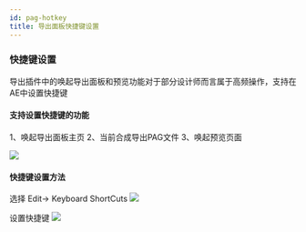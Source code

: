 ```yaml
---
id: pag-hotkey
title: 导出面板快捷键设置
---
```


### 快捷键设置

导出插件中的唤起导出面板和预览功能对于部分设计师而言属于高频操作，支持在AE中设置快捷键

#### 支持设置快捷键的功能
1、唤起导出面板主页
2、当前合成导出PAG文件
3、唤起预览页面

![](/img/docs/pag_hotkey_0.png)

#### 快捷键设置方法
选择 Edit-> Keyboard ShortCuts
![](/img/docs/pag_hotkey_1.png)

设置快捷键
![](/img/docs/pag_hotkey_2.png)

